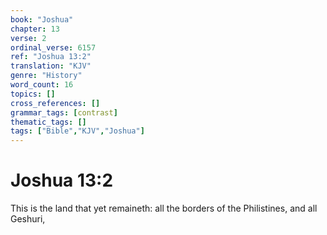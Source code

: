 ```yaml
---
book: "Joshua"
chapter: 13
verse: 2
ordinal_verse: 6157
ref: "Joshua 13:2"
translation: "KJV"
genre: "History"
word_count: 16
topics: []
cross_references: []
grammar_tags: [contrast]
thematic_tags: []
tags: ["Bible","KJV","Joshua"]
---
```


# Joshua 13:2

This is the land that yet remaineth: all the borders of the Philistines, and all Geshuri,
